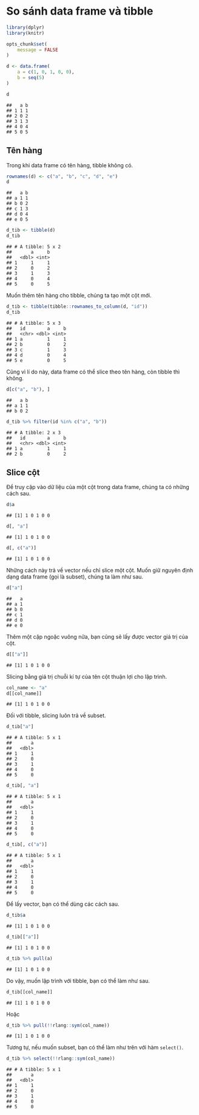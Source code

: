 # So sánh data frame và tibble


```r
library(dplyr)
library(knitr)

opts_chunk$set(
    message = FALSE
)

d <- data.frame(
    a = c(1, 0, 1, 0, 0),
    b = seq(5)
)

d
```

```
##   a b
## 1 1 1
## 2 0 2
## 3 1 3
## 4 0 4
## 5 0 5
```

## Tên hàng

Trong khi data frame có tên hàng, tibble không có.


```r
rownames(d) <- c("a", "b", "c", "d", "e")
d
```

```
##   a b
## a 1 1
## b 0 2
## c 1 3
## d 0 4
## e 0 5
```


```r
d_tib <- tibble(d)
d_tib
```

```
## # A tibble: 5 x 2
##       a     b
##   <dbl> <int>
## 1     1     1
## 2     0     2
## 3     1     3
## 4     0     4
## 5     0     5
```

Muốn thêm tên hàng cho tibble, chúng ta tạo một cột mới.


```r
d_tib <- tibble(tibble::rownames_to_column(d, "id"))
d_tib
```

```
## # A tibble: 5 x 3
##   id        a     b
##   <chr> <dbl> <int>
## 1 a         1     1
## 2 b         0     2
## 3 c         1     3
## 4 d         0     4
## 5 e         0     5
```

Cũng vì lí do này, data frame có thể slice theo tên hàng, còn tibble thì không.


```r
d[c("a", "b"), ]
```

```
##   a b
## a 1 1
## b 0 2
```


```r
d_tib %>% filter(id %in% c("a", "b"))
```

```
## # A tibble: 2 x 3
##   id        a     b
##   <chr> <dbl> <int>
## 1 a         1     1
## 2 b         0     2
```

## Slice cột

Để truy cập vào dữ liệu của một cột trong data frame, chúng ta có những cách sau.


```r
d$a
```

```
## [1] 1 0 1 0 0
```


```r
d[, "a"]
```

```
## [1] 1 0 1 0 0
```


```r
d[, c("a")]
```

```
## [1] 1 0 1 0 0
```

Những cách này trả về vector nếu chỉ slice một cột. Muốn giữ nguyên định dạng data frame (gọi là subset), chúng ta làm như sau.


```r
d["a"]
```

```
##   a
## a 1
## b 0
## c 1
## d 0
## e 0
```

Thêm một cặp ngoặc vuông nữa, bạn cũng sẽ lấy được vector giá trị của cột.


```r
d[["a"]]
```

```
## [1] 1 0 1 0 0
```

Slicing bằng giá trị chuỗi kí tự của tên cột thuận lợi cho lập trình.


```r
col_name <- "a"
d[[col_name]]
```

```
## [1] 1 0 1 0 0
```

Đối với tibble, slicing luôn trả về subset.


```r
d_tib["a"]
```

```
## # A tibble: 5 x 1
##       a
##   <dbl>
## 1     1
## 2     0
## 3     1
## 4     0
## 5     0
```


```r
d_tib[, "a"]
```

```
## # A tibble: 5 x 1
##       a
##   <dbl>
## 1     1
## 2     0
## 3     1
## 4     0
## 5     0
```


```r
d_tib[, c("a")]
```

```
## # A tibble: 5 x 1
##       a
##   <dbl>
## 1     1
## 2     0
## 3     1
## 4     0
## 5     0
```

Để lấy vector, bạn có thể dùng các cách sau.


```r
d_tib$a
```

```
## [1] 1 0 1 0 0
```


```r
d_tib[["a"]]
```

```
## [1] 1 0 1 0 0
```


```r
d_tib %>% pull(a)
```

```
## [1] 1 0 1 0 0
```

Do vậy, muốn lập trình với tibble, bạn có thể làm như sau.


```r
d_tib[[col_name]]
```

```
## [1] 1 0 1 0 0
```

Hoặc


```r
d_tib %>% pull(!!rlang::sym(col_name))
```

```
## [1] 1 0 1 0 0
```

Tương tự, nếu muốn subset, bạn có thể làm như trên với hàm `select()`.


```r
d_tib %>% select(!!rlang::sym(col_name))
```

```
## # A tibble: 5 x 1
##       a
##   <dbl>
## 1     1
## 2     0
## 3     1
## 4     0
## 5     0
```
